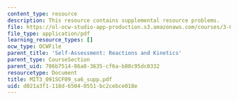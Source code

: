 ```yaml
---
content_type: resource
description: This resource contains supplemental resource problems.
file: https://ol-ocw-studio-app-production.s3.amazonaws.com/courses/3-091sc-introduction-to-solid-state-chemistry-fall-2010/d021a3f1118d65040551bc2cebce018e_MIT3_091SCF09_sa6_supp.pdf
file_type: application/pdf
learning_resource_types: []
ocw_type: OCWFile
parent_title: 'Self-Assessment: Reactions and Kinetics'
parent_type: CourseSection
parent_uid: 786b7514-86a8-3635-cf6a-b88c95dc0332
resourcetype: Document
title: MIT3_091SCF09_sa6_supp.pdf
uid: d021a3f1-118d-6504-0551-bc2cebce018e
---
```

